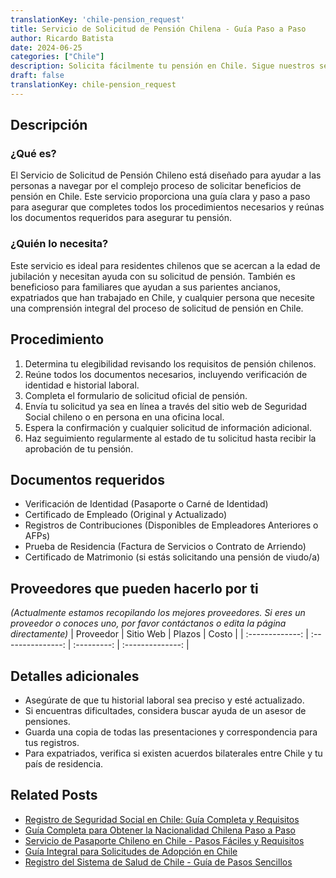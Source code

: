 ```yaml
---
translationKey: 'chile-pension_request'
title: Servicio de Solicitud de Pensión Chilena - Guía Paso a Paso
author: Ricardo Batista
date: 2024-06-25
categories: ["Chile"]
description: Solicita fácilmente tu pensión en Chile. Sigue nuestros sencillos pasos y obtén tu pensión de forma rápida y eficiente.
draft: false
translationKey: chile-pension_request
---
```


## Descripción
### ¿Qué es?
El Servicio de Solicitud de Pensión Chileno está diseñado para ayudar a las personas a navegar por el complejo proceso de solicitar beneficios de pensión en Chile. Este servicio proporciona una guía clara y paso a paso para asegurar que completes todos los procedimientos necesarios y reúnas los documentos requeridos para asegurar tu pensión.

### ¿Quién lo necesita?
Este servicio es ideal para residentes chilenos que se acercan a la edad de jubilación y necesitan ayuda con su solicitud de pensión. También es beneficioso para familiares que ayudan a sus parientes ancianos, expatriados que han trabajado en Chile, y cualquier persona que necesite una comprensión integral del proceso de solicitud de pensión en Chile.

## Procedimiento

1. Determina tu elegibilidad revisando los requisitos de pensión chilenos.
2. Reúne todos los documentos necesarios, incluyendo verificación de identidad e historial laboral.
3. Completa el formulario de solicitud oficial de pensión.
4. Envía tu solicitud ya sea en línea a través del sitio web de Seguridad Social chileno o en persona en una oficina local.
5. Espera la confirmación y cualquier solicitud de información adicional.
6. Haz seguimiento regularmente al estado de tu solicitud hasta recibir la aprobación de tu pensión.

## Documentos requeridos

- Verificación de Identidad (Pasaporte o Carné de Identidad)
- Certificado de Empleado (Original y Actualizado)
- Registros de Contribuciones (Disponibles de Empleadores Anteriores o AFPs)
- Prueba de Residencia (Factura de Servicios o Contrato de Arriendo)
- Certificado de Matrimonio (si estás solicitando una pensión de viudo/a)

## Proveedores que pueden hacerlo por ti
_(Actualmente estamos recopilando los mejores proveedores. Si eres un proveedor o conoces uno, por favor contáctanos o edita la página directamente)_
| Proveedor       |     Sitio Web     |     Plazos    |       Costo      |
| :-------------: | :---------------: |  :---------: | :--------------: |

## Detalles adicionales

- Asegúrate de que tu historial laboral sea preciso y esté actualizado.
- Si encuentras dificultades, considera buscar ayuda de un asesor de pensiones.
- Guarda una copia de todas las presentaciones y correspondencia para tus registros.
- Para expatriados, verifica si existen acuerdos bilaterales entre Chile y tu país de residencia.


## Related Posts

- [Registro de Seguridad Social en Chile: Guía Completa y Requisitos](https://tramitit.com/es/guides/chile/inscripción_en_la_seguridad_social/)
- [Guía Completa para Obtener la Nacionalidad Chilena Paso a Paso](https://tramitit.com/es/guides/chile/solicitud_de_nacionalidad/)
- [Servicio de Pasaporte Chileno en Chile - Pasos Fáciles y Requisitos](https://tramitit.com/es/guides/chile/pasaporte_chileno/)
- [Guía Integral para Solicitudes de Adopción en Chile](https://tramitit.com/es/guides/chile/solicitud_de_adopción/)
- [Registro del Sistema de Salud de Chile - Guía de Pasos Sencillos](https://tramitit.com/es/guides/chile/inscripción_al_sistema_de_salud/)